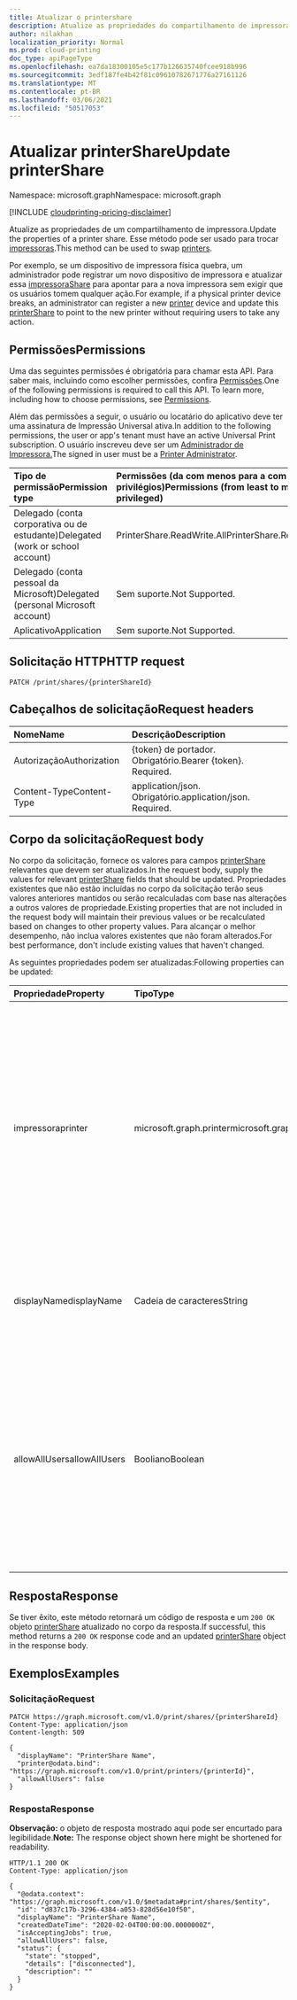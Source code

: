 ```yaml
---
title: Atualizar o printershare
description: Atualize as propriedades do compartilhamento de impressora. Esse método pode ser usado para "trocar" impressoras.
author: nilakhan
localization_priority: Normal
ms.prod: cloud-printing
doc_type: apiPageType
ms.openlocfilehash: ea7da18300105e5c177b126635740fcee918b996
ms.sourcegitcommit: 3edf187fe4b42f81c09610782671776a27161126
ms.translationtype: MT
ms.contentlocale: pt-BR
ms.lasthandoff: 03/06/2021
ms.locfileid: "50517053"
---
```

# <a name="update-printershare"></a><span data-ttu-id="a8a2a-104">Atualizar printerShare</span><span class="sxs-lookup"><span data-stu-id="a8a2a-104">Update printerShare</span></span>
<span data-ttu-id="a8a2a-105">Namespace: microsoft.graph</span><span class="sxs-lookup"><span data-stu-id="a8a2a-105">Namespace: microsoft.graph</span></span>

[!INCLUDE [cloudprinting-pricing-disclaimer](../../includes/cloudprinting-pricing-disclaimer.md)]

<span data-ttu-id="a8a2a-106">Atualize as propriedades de um compartilhamento de impressora.</span><span class="sxs-lookup"><span data-stu-id="a8a2a-106">Update the properties of a printer share.</span></span> <span data-ttu-id="a8a2a-107">Esse método pode ser usado para trocar [impressoras](../resources/printer.md).</span><span class="sxs-lookup"><span data-stu-id="a8a2a-107">This method can be used to swap [printers](../resources/printer.md).</span></span>

<span data-ttu-id="a8a2a-108">Por exemplo, se um dispositivo de impressora física [](../resources/printer.md) quebra, um administrador pode registrar um novo dispositivo de impressora e atualizar essa [impressoraShare](../resources/printerShare.md) para apontar para a nova impressora sem exigir que os usuários tomem qualquer ação.</span><span class="sxs-lookup"><span data-stu-id="a8a2a-108">For example, if a physical printer device breaks, an administrator can register a new [printer](../resources/printer.md) device and update this [printerShare](../resources/printerShare.md) to point to the new printer without requiring users to take any action.</span></span>

## <a name="permissions"></a><span data-ttu-id="a8a2a-109">Permissões</span><span class="sxs-lookup"><span data-stu-id="a8a2a-109">Permissions</span></span>
<span data-ttu-id="a8a2a-p103">Uma das seguintes permissões é obrigatória para chamar esta API. Para saber mais, incluindo como escolher permissões, confira [Permissões](/graph/permissions-reference).</span><span class="sxs-lookup"><span data-stu-id="a8a2a-p103">One of the following permissions is required to call this API. To learn more, including how to choose permissions, see [Permissions](/graph/permissions-reference).</span></span>

<span data-ttu-id="a8a2a-112">Além das permissões a seguir, o usuário ou locatário do aplicativo deve ter uma assinatura de Impressão Universal ativa.</span><span class="sxs-lookup"><span data-stu-id="a8a2a-112">In addition to the following permissions, the user or app's tenant must have an active Universal Print subscription.</span></span> <span data-ttu-id="a8a2a-113">O usuário inscreveu deve ser um [Administrador de Impressora.](/azure/active-directory/users-groups-roles/directory-assign-admin-roles#printer-administrator)</span><span class="sxs-lookup"><span data-stu-id="a8a2a-113">The signed in user must be a [Printer Administrator](/azure/active-directory/users-groups-roles/directory-assign-admin-roles#printer-administrator).</span></span>

|<span data-ttu-id="a8a2a-114">Tipo de permissão</span><span class="sxs-lookup"><span data-stu-id="a8a2a-114">Permission type</span></span> | <span data-ttu-id="a8a2a-115">Permissões (da com menos para a com mais privilégios)</span><span class="sxs-lookup"><span data-stu-id="a8a2a-115">Permissions (from least to most privileged)</span></span> |
|:---------------|:--------------------------------------------|
|<span data-ttu-id="a8a2a-116">Delegado (conta corporativa ou de estudante)</span><span class="sxs-lookup"><span data-stu-id="a8a2a-116">Delegated (work or school account)</span></span>| <span data-ttu-id="a8a2a-117">PrinterShare.ReadWrite.All</span><span class="sxs-lookup"><span data-stu-id="a8a2a-117">PrinterShare.ReadWrite.All</span></span> |
|<span data-ttu-id="a8a2a-118">Delegado (conta pessoal da Microsoft)</span><span class="sxs-lookup"><span data-stu-id="a8a2a-118">Delegated (personal Microsoft account)</span></span>|<span data-ttu-id="a8a2a-119">Sem suporte.</span><span class="sxs-lookup"><span data-stu-id="a8a2a-119">Not Supported.</span></span>|
|<span data-ttu-id="a8a2a-120">Aplicativo</span><span class="sxs-lookup"><span data-stu-id="a8a2a-120">Application</span></span>|<span data-ttu-id="a8a2a-121">Sem suporte.</span><span class="sxs-lookup"><span data-stu-id="a8a2a-121">Not Supported.</span></span>|

## <a name="http-request"></a><span data-ttu-id="a8a2a-122">Solicitação HTTP</span><span class="sxs-lookup"><span data-stu-id="a8a2a-122">HTTP request</span></span>

<!-- {
  "blockType": "ignored"
}
-->
``` http
PATCH /print/shares/{printerShareId}
```

## <a name="request-headers"></a><span data-ttu-id="a8a2a-123">Cabeçalhos de solicitação</span><span class="sxs-lookup"><span data-stu-id="a8a2a-123">Request headers</span></span>
|<span data-ttu-id="a8a2a-124">Nome</span><span class="sxs-lookup"><span data-stu-id="a8a2a-124">Name</span></span>|<span data-ttu-id="a8a2a-125">Descrição</span><span class="sxs-lookup"><span data-stu-id="a8a2a-125">Description</span></span>|
|:---|:---|
|<span data-ttu-id="a8a2a-126">Autorização</span><span class="sxs-lookup"><span data-stu-id="a8a2a-126">Authorization</span></span>|<span data-ttu-id="a8a2a-p105">{token} de portador. Obrigatório.</span><span class="sxs-lookup"><span data-stu-id="a8a2a-p105">Bearer {token}. Required.</span></span>|
|<span data-ttu-id="a8a2a-129">Content-Type</span><span class="sxs-lookup"><span data-stu-id="a8a2a-129">Content-Type</span></span>|<span data-ttu-id="a8a2a-p106">application/json. Obrigatório.</span><span class="sxs-lookup"><span data-stu-id="a8a2a-p106">application/json. Required.</span></span>|

## <a name="request-body"></a><span data-ttu-id="a8a2a-132">Corpo da solicitação</span><span class="sxs-lookup"><span data-stu-id="a8a2a-132">Request body</span></span>
<span data-ttu-id="a8a2a-133">No corpo da solicitação, fornece os valores para campos [printerShare](../resources/printershare.md) relevantes que devem ser atualizados.</span><span class="sxs-lookup"><span data-stu-id="a8a2a-133">In the request body, supply the values for relevant [printerShare](../resources/printershare.md) fields that should be updated.</span></span> <span data-ttu-id="a8a2a-134">Propriedades existentes que não estão incluídas no corpo da solicitação terão seus valores anteriores mantidos ou serão recalculadas com base nas alterações a outros valores de propriedade.</span><span class="sxs-lookup"><span data-stu-id="a8a2a-134">Existing properties that are not included in the request body will maintain their previous values or be recalculated based on changes to other property values.</span></span> <span data-ttu-id="a8a2a-135">Para alcançar o melhor desempenho, não inclua valores existentes que não foram alterados.</span><span class="sxs-lookup"><span data-stu-id="a8a2a-135">For best performance, don't include existing values that haven't changed.</span></span>

<span data-ttu-id="a8a2a-136">As seguintes propriedades podem ser atualizadas:</span><span class="sxs-lookup"><span data-stu-id="a8a2a-136">Following properties can be updated:</span></span> 

| <span data-ttu-id="a8a2a-137">Propriedade</span><span class="sxs-lookup"><span data-stu-id="a8a2a-137">Property</span></span>     | <span data-ttu-id="a8a2a-138">Tipo</span><span class="sxs-lookup"><span data-stu-id="a8a2a-138">Type</span></span>        | <span data-ttu-id="a8a2a-139">Descrição</span><span class="sxs-lookup"><span data-stu-id="a8a2a-139">Description</span></span> |
|:-------------|:------------|:------------|
|<span data-ttu-id="a8a2a-140">impressora</span><span class="sxs-lookup"><span data-stu-id="a8a2a-140">printer</span></span>|<span data-ttu-id="a8a2a-141">microsoft.graph.printer</span><span class="sxs-lookup"><span data-stu-id="a8a2a-141">microsoft.graph.printer</span></span>|<span data-ttu-id="a8a2a-142">A impressora à que essa impressora está relacionada.</span><span class="sxs-lookup"><span data-stu-id="a8a2a-142">The printer that this printer share is related to.</span></span> <span data-ttu-id="a8a2a-143">Use a sintaxe conforme mostrado no exemplo a seguir para atualizar a impressora à qual esse compartilhamento de impressora `printer@odata.bind` está associado.</span><span class="sxs-lookup"><span data-stu-id="a8a2a-143">Use the `printer@odata.bind` syntax as shown in the following example to update which printer this printer share is associated with.</span></span>|
|<span data-ttu-id="a8a2a-144">displayName</span><span class="sxs-lookup"><span data-stu-id="a8a2a-144">displayName</span></span>|<span data-ttu-id="a8a2a-145">Cadeia de caracteres</span><span class="sxs-lookup"><span data-stu-id="a8a2a-145">String</span></span>|<span data-ttu-id="a8a2a-146">O nome do compartilhamento de impressora que os clientes de impressão devem exibir.</span><span class="sxs-lookup"><span data-stu-id="a8a2a-146">The name of the printer share that print clients should display.</span></span>|
|<span data-ttu-id="a8a2a-147">allowAllUsers</span><span class="sxs-lookup"><span data-stu-id="a8a2a-147">allowAllUsers</span></span>|<span data-ttu-id="a8a2a-148">Booliano</span><span class="sxs-lookup"><span data-stu-id="a8a2a-148">Boolean</span></span>| <span data-ttu-id="a8a2a-149">Se for true, todos os usuários e grupos terão acesso a esse compartilhamento de impressora.</span><span class="sxs-lookup"><span data-stu-id="a8a2a-149">If true, all users and groups will be granted access to this printer share.</span></span> <span data-ttu-id="a8a2a-150">Isso sobressalta as listas de permissão definidas pelas propriedades de navegação allowedUsers e allowedGroups.</span><span class="sxs-lookup"><span data-stu-id="a8a2a-150">This supersedes the allow lists defined by the allowedUsers and allowedGroups navigation properties.</span></span>|

## <a name="response"></a><span data-ttu-id="a8a2a-151">Resposta</span><span class="sxs-lookup"><span data-stu-id="a8a2a-151">Response</span></span>

<span data-ttu-id="a8a2a-152">Se tiver êxito, este método retornará um código de resposta e um `200 OK` objeto [printerShare](../resources/printershare.md) atualizado no corpo da resposta.</span><span class="sxs-lookup"><span data-stu-id="a8a2a-152">If successful, this method returns a `200 OK` response code and an updated [printerShare](../resources/printershare.md) object in the response body.</span></span>

## <a name="examples"></a><span data-ttu-id="a8a2a-153">Exemplos</span><span class="sxs-lookup"><span data-stu-id="a8a2a-153">Examples</span></span>

### <a name="request"></a><span data-ttu-id="a8a2a-154">Solicitação</span><span class="sxs-lookup"><span data-stu-id="a8a2a-154">Request</span></span>
<!-- {
  "blockType": "request",
  "name": "update_printershare"
}
-->
``` http
PATCH https://graph.microsoft.com/v1.0/print/shares/{printerShareId}
Content-Type: application/json
Content-length: 509

{
  "displayName": "PrinterShare Name",
  "printer@odata.bind": "https://graph.microsoft.com/v1.0/print/printers/{printerId}",
  "allowAllUsers": false
}
```

### <a name="response"></a><span data-ttu-id="a8a2a-155">Resposta</span><span class="sxs-lookup"><span data-stu-id="a8a2a-155">Response</span></span>
<span data-ttu-id="a8a2a-156">**Observação:** o objeto de resposta mostrado aqui pode ser encurtado para legibilidade.</span><span class="sxs-lookup"><span data-stu-id="a8a2a-156">**Note:** The response object shown here might be shortened for readability.</span></span>
<!-- {
  "blockType": "response",
  "truncated": true,
  "@odata.type": "microsoft.graph.printerShare"
}
-->
``` http
HTTP/1.1 200 OK
Content-Type: application/json

{
  "@odata.context": "https://graph.microsoft.com/v1.0/$metadata#print/shares/$entity",
  "id": "d837c17b-3296-4384-a053-828d56e10f50",
  "displayName": "PrinterShare Name",
  "createdDateTime": "2020-02-04T00:00:00.0000000Z",
  "isAcceptingJobs": true,
  "allowAllUsers": false,
  "status": {
    "state": "stopped",
    "details": ["disconnected"],
    "description": ""
  }
}
```

